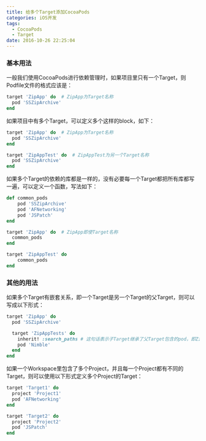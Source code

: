 ```yaml
---
title: 给多个Target添加CocoaPods
categories: iOS开发
tags:
  - CocoaPods
  - Target
date: 2016-10-26 22:25:04
---
```


### 基本用法

一般我们使用CocoaPods进行依赖管理时，如果项目里只有一个Target，则Podfile文件的格式应该是：

```ruby
target 'ZipApp' do  # ZipApp为Target名称
  pod 'SSZipArchive'
end
```

如果项目中有多个Target，可以定义多个这样的block，如下：

```ruby
target 'ZipApp' do  # ZipApp为Target名称
  pod 'SSZipArchive'
end

target 'ZipAppTest' do  # ZipAppTest为另一个Target名称
  pod 'SSZipArchive'
end
```

如果多个Target的依赖的库都是一样的，没有必要每一个Target都把所有库都写一遍，可以定义一个函数，写法如下：

```ruby
def common_pods
    pod 'SSZipArchive'
    pod 'AFNetworking'
    pod 'JSPatch'
end

target 'ZipApp' do  # ZipApp即使Target名称
  common_pods
end

target 'ZipAppTest' do
    common_pods
end
```

### 其他的用法

如果多个Target有嵌套关系，即一个Target是另一个Target的父Target，则可以写成以下形式：

```ruby
target 'ZipApp' do
  pod 'SSZipArchive'

  target 'ZipAppTests' do
    inherit! :search_paths # 这句话表示子Target继承了父Target包含的pod，即ZipAppTests这个Target里包含了SSZipArchive和Nimble两个pod
    pod 'Nimble'
  end
end
```

如果一个Workspace里包含了多个Project，并且每一个Project都有不同的Target，则可以使用以下形式定义多个Project的Target：

```ruby
target 'Target1' do
  project 'Project1'
  pod 'AFNetworking'
end

target 'Target2' do
  project 'Project2'
  pod 'JSPatch'
end
```
